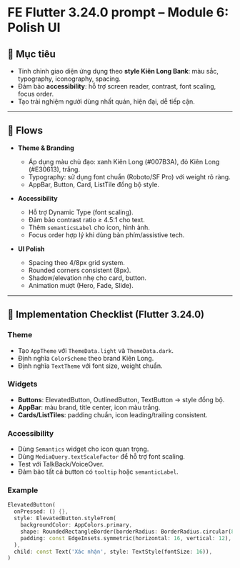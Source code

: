 # FE Flutter 3.24.0 prompt – Module 6: Polish UI

## 🎯 Mục tiêu
- Tinh chỉnh giao diện ứng dụng theo **style Kiên Long Bank**: màu sắc, typography, iconography, spacing.  
- Đảm bảo **accessibility**: hỗ trợ screen reader, contrast, font scaling, focus order.  
- Tạo trải nghiệm người dùng nhất quán, hiện đại, dễ tiếp cận.

---

## 📑 Flows

- **Theme & Branding**  
  - Áp dụng màu chủ đạo: xanh Kiên Long (#007B3A), đỏ Kiên Long (#E30613), trắng.  
  - Typography: sử dụng font chuẩn (Roboto/SF Pro) với weight rõ ràng.  
  - AppBar, Button, Card, ListTile đồng bộ style.  

- **Accessibility**  
  - Hỗ trợ Dynamic Type (font scaling).  
  - Đảm bảo contrast ratio ≥ 4.5:1 cho text.  
  - Thêm `semanticsLabel` cho icon, hình ảnh.  
  - Focus order hợp lý khi dùng bàn phím/assistive tech.  

- **UI Polish**  
  - Spacing theo 4/8px grid system.  
  - Rounded corners consistent (8px).  
  - Shadow/elevation nhẹ cho card, button.  
  - Animation mượt (Hero, Fade, Slide).  

---

## 📲 Implementation Checklist (Flutter 3.24.0)

### Theme
- Tạo `AppTheme` với `ThemeData.light` và `ThemeData.dark`.  
- Định nghĩa `ColorScheme` theo brand Kiên Long.  
- Định nghĩa `TextTheme` với font size, weight chuẩn.  

### Widgets
- **Buttons**: ElevatedButton, OutlinedButton, TextButton → style đồng bộ.  
- **AppBar**: màu brand, title center, icon màu trắng.  
- **Cards/ListTiles**: padding chuẩn, icon leading/trailing consistent.  

### Accessibility
- Dùng `Semantics` widget cho icon quan trọng.  
- Dùng `MediaQuery.textScaleFactor` để hỗ trợ font scaling.  
- Test với TalkBack/VoiceOver.  
- Đảm bảo tất cả button có `tooltip` hoặc `semanticLabel`.  

### Example
```dart
ElevatedButton(
  onPressed: () {},
  style: ElevatedButton.styleFrom(
    backgroundColor: AppColors.primary,
    shape: RoundedRectangleBorder(borderRadius: BorderRadius.circular(8)),
    padding: const EdgeInsets.symmetric(horizontal: 16, vertical: 12),
  ),
  child: const Text('Xác nhận', style: TextStyle(fontSize: 16)),
)
```